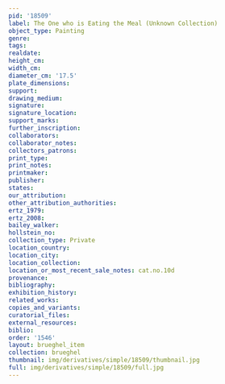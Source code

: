 ```yaml
---
pid: '18509'
label: The One who is Eating the Meal (Unknown Collection)
object_type: Painting
genre: 
tags: 
realdate: 
height_cm: 
width_cm: 
diameter_cm: '17.5'
plate_dimensions: 
support: 
drawing_medium: 
signature: 
signature_location: 
support_marks: 
further_inscription: 
collaborators: 
collaborator_notes: 
collectors_patrons: 
print_type: 
print_notes: 
printmaker: 
publisher: 
states: 
our_attribution: 
other_attribution_authorities: 
ertz_1979: 
ertz_2008: 
bailey_walker: 
hollstein_no: 
collection_type: Private
location_country: 
location_city: 
location_collection: 
location_or_most_recent_sale_notes: cat.no.10d
provenance: 
bibliography: 
exhibition_history: 
related_works: 
copies_and_variants: 
curatorial_files: 
external_resources: 
biblio: 
order: '1546'
layout: brueghel_item
collection: brueghel
thumbnail: img/derivatives/simple/18509/thumbnail.jpg
full: img/derivatives/simple/18509/full.jpg
---
```

